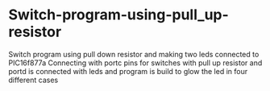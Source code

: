 # Switch-program-using-pull_up-resistor
Switch program using pull down resistor and making two leds connected to PIC16f877a
Connecting with portc pins for switches with pull up resistor and portd is connected with leds and program is build to glow the led in four different cases
